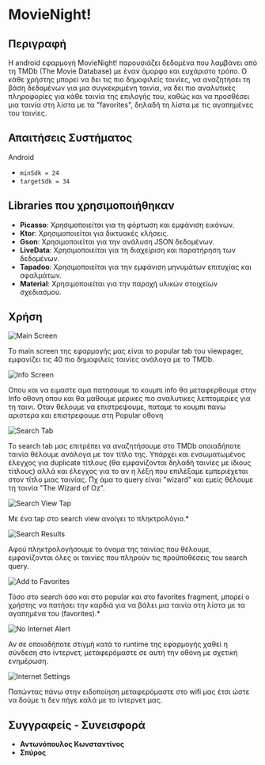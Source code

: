 # MovieNight!

## Περιγραφή
Η android εφαρμογή MovieNight! παρουσιάζει δεδομένα που λαμβάνει από τη TMDb (The Movie Database) με έναν όμορφο και ευχάριστο τρόπο. Ο κάθε χρήστης μπορεί να δει τις πιο δημοφιλείς ταινίες, να αναζητήσει τη βάση δεδομένων για μια συγκεκριμένη ταινία, να δει πιο αναλυτικές πληροφορίες για κάθε ταινία της επιλογής του, καθώς και να προσθέσει μια ταινία στη λίστα με τα "favorites", δηλαδή τη λίστα με τις αγαπημένες του ταινίες.

## Απαιτήσεις Συστήματος
Android
- `minSdk = 24`
- `targetSdk = 34`

## Libraries που χρησιμοποιήθηκαν
- **Picasso**: Χρησιμοποιείται για τη φόρτωση και εμφάνιση εικόνων.
- **Ktor**: Χρησιμοποιείται για δικτυακές κλήσεις.
- **Gson**: Χρησιμοποιείται για την ανάλυση JSON δεδομένων.
- **LiveData**: Χρησιμοποιείται για τη διαχείριση και παρατήρηση των δεδομένων.
- **Tapadoo**: Χρησιμοποιείται για την εμφάνιση μηνυμάτων επιτυχίας και σφαλμάτων.
- **Material**: Χρησιμοποιείται για την παροχή υλικών στοιχείων σχεδιασμού.

## Χρήση

![Main Screen](media/1.PNG)
<p>Το main screen της εφαρμογής μας είναι το popular tab του viewpager, εμφανίζει τις 40 πιο δημοφιλείς ταινίες ανάλογα με το TMDb.</p>

![Info Screen](media/1.1.PNG)
<p>Οπου και να ειμαστε αμα πατησουμε το κουμπι info θα μεταφερθουμε στην Info οθονη οπου και θα μαθουμε μερικες πιο αναλυτικες λεπτομεριες για τη ταινι.
Οταν θελουμε να επιστρεψουμε, παταμε το κουμπι πανω αριστερα και επιστρεφουμε στη Popular οθονη</p>

![Search Tab](media/2.PNG)
<p>Το search tab μας επιτρέπει να αναζητήσουμε στο TMDb οποιαδήποτε ταινία θέλουμε ανάλογα με τον τίτλο της. Υπάρχει και ενσωματωμένος έλεγχος για duplicate τίτλους (θα εμφανίζονται δηλαδή ταινίες με ίδιους τίτλους) αλλά και έλεγχος για το αν η λέξη που επιλέξαμε εμπεριέχεται στον τίτλο μιας ταινίας. Πχ άμα το query είναι "wizard" και εμείς θέλουμε τη ταινία "The Wizard of Oz".</p>

![Search View Tap](media/2.2.PNG)
<p>Με ένα tap στο search view ανοίγει το πληκτρολόγιο.*

![Search Results](media/2.3.PNG)
<p>Αφού πληκτρολογήσουμε το όνομα της ταινίας που θέλουμε, εμφανίζονται όλες οι ταινίες που πληρούν τις προϋποθέσεις του search query.</p>

![Add to Favorites](media/2.4.PNG)
<p>Τόσο στο search όσο και στο popular και στο favorites fragment, μπορεί ο χρήστης να πατήσει την καρδιά για να βάλει μια ταινία στη λίστα με τα αγαπημένα του (favorites).*

![No Internet Alert](media/alert.PNG)
<p>Αν σε οποιαδήποτε στιγμή κατά το runtime της εφαρμογής χαθεί η σύνδεση στο ίντερνετ, μεταφερόμαστε σε αυτή την οθόνη με σχετική ενημέρωση.</p>

![Internet Settings](media/alert2.PNG)
<p>Πατώντας πάνω στην ειδοποίηση μεταφερόμαστε στο wifi μας έτσι ώστε να δούμε τι δεν πήγε καλά με το ίντερνετ μας.</p>


## Συγγραφείς - Συνεισφορά
- **Αντωνόπουλος Κωνσταντίνος**
- **Σπύρος**
